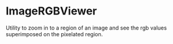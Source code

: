# ImageRGBViewer
Utility to zoom in to a region of an image and see the rgb values superimposed on the pixelated region.
